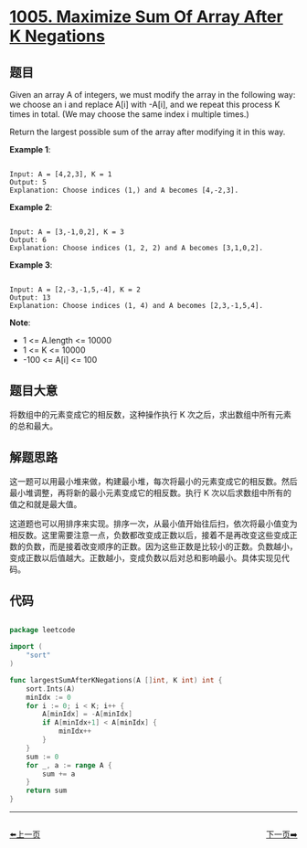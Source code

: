 # [1005. Maximize Sum Of Array After K Negations](https://leetcode.com/problems/maximize-sum-of-array-after-k-negations/)

## 题目

Given an array A of integers, we must modify the array in the following way: we choose an i and replace A[i] with -A[i], and we repeat this process K times in total.  (We may choose the same index i multiple times.)

Return the largest possible sum of the array after modifying it in this way.


**Example 1**:

```

Input: A = [4,2,3], K = 1
Output: 5
Explanation: Choose indices (1,) and A becomes [4,-2,3].

```

**Example 2**:

```

Input: A = [3,-1,0,2], K = 3
Output: 6
Explanation: Choose indices (1, 2, 2) and A becomes [3,1,0,2].

```

**Example 3**:

```

Input: A = [2,-3,-1,5,-4], K = 2
Output: 13
Explanation: Choose indices (1, 4) and A becomes [2,3,-1,5,4].

```

**Note**:

- 1 <= A.length <= 10000
- 1 <= K <= 10000
- -100 <= A[i] <= 100

## 题目大意

将数组中的元素变成它的相反数，这种操作执行 K 次之后，求出数组中所有元素的总和最大。

## 解题思路

这一题可以用最小堆来做，构建最小堆，每次将最小的元素变成它的相反数。然后最小堆调整，再将新的最小元素变成它的相反数。执行 K 次以后求数组中所有的值之和就是最大值。

这道题也可以用排序来实现。排序一次，从最小值开始往后扫，依次将最小值变为相反数。这里需要注意一点，负数都改变成正数以后，接着不是再改变这些变成正数的负数，而是接着改变顺序的正数。因为这些正数是比较小的正数。负数越小，变成正数以后值越大。正数越小，变成负数以后对总和影响最小。具体实现见代码。


## 代码

```go

package leetcode

import (
	"sort"
)

func largestSumAfterKNegations(A []int, K int) int {
	sort.Ints(A)
	minIdx := 0
	for i := 0; i < K; i++ {
		A[minIdx] = -A[minIdx]
		if A[minIdx+1] < A[minIdx] {
			minIdx++
		}
	}
	sum := 0
	for _, a := range A {
		sum += a
	}
	return sum
}

```


----------------------------------------------
<div style="display: flex;justify-content: space-between;align-items: center;">
<p><a href="https://books.halfrost.com/leetcode/ChapterFour/1000~1099/1004.Max-Consecutive-Ones-III/">⬅️上一页</a></p>
<p><a href="https://books.halfrost.com/leetcode/ChapterFour/1000~1099/1006.Clumsy-Factorial/">下一页➡️</a></p>
</div>

